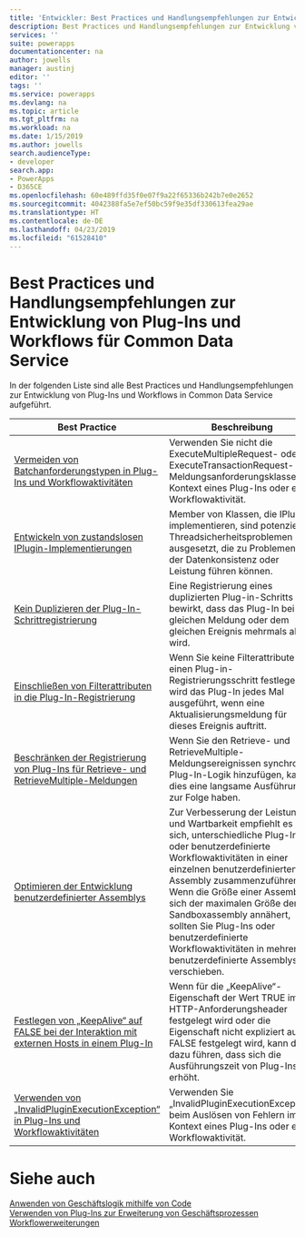 ```yaml
---
title: 'Entwickler: Best Practices und Handlungsempfehlungen zur Entwicklung von Plug-Ins und Workflows für Common Data Service | Microsoft-Dokumentation'
description: Best Practices und Handlungsempfehlungen zur Entwicklung von Plug-Ins und Workflows für Entwickler von Common Data Service in PowerApps.
services: ''
suite: powerapps
documentationcenter: na
author: jowells
manager: austinj
editor: ''
tags: ''
ms.service: powerapps
ms.devlang: na
ms.topic: article
ms.tgt_pltfrm: na
ms.workload: na
ms.date: 1/15/2019
ms.author: jowells
search.audienceType:
- developer
search.app:
- PowerApps
- D365CE
ms.openlocfilehash: 60e489ffd35f0e07f9a22f65336b242b7e0e2652
ms.sourcegitcommit: 4042388fa5e7ef50bc59f9e35df330613fea29ae
ms.translationtype: HT
ms.contentlocale: de-DE
ms.lasthandoff: 04/23/2019
ms.locfileid: "61528410"
---
```

# <a name="best-practices-and-guidance-regarding-plug-in-and-workflow-development-for-the-common-data-service"></a>Best Practices und Handlungsempfehlungen zur Entwicklung von Plug-Ins und Workflows für Common Data Service

In der folgenden Liste sind alle Best Practices und Handlungsempfehlungen zur Entwicklung von Plug-Ins und Workflows in Common Data Service aufgeführt.

|Best Practice  |Beschreibung  |
|---------|---------|
|[Vermeiden von Batchanforderungstypen in Plug-Ins und Workflowaktivitäten](avoid-batch-requests-plugin.md)     |Verwenden Sie nicht die ExecuteMultipleRequest- oder ExecuteTransactionRequest-Meldungsanforderungsklassen im Kontext eines Plug-Ins oder einer Workflowaktivität.         |
|[Entwickeln von zustandslosen IPlugin-Implementierungen](develop-iplugin-implementations-stateless.md)     |Member von Klassen, die IPlugin implementieren, sind potenziellen Threadsicherheitsproblemen ausgesetzt, die zu Problemen mit der Datenkonsistenz oder Leistung führen können.         |
|[Kein Duplizieren der Plug-In-Schrittregistrierung](do-not-duplicate-plugin-step-registration.md)     |Eine Registrierung eines duplizierten Plug-in-Schritts bewirkt, dass das Plug-In bei der gleichen Meldung oder dem gleichen Ereignis mehrmals aktiv wird.         |
|[Einschließen von Filterattributen in die Plug-In-Registrierung](include-filtering-attributes-plugin-registration.md)     |Wenn Sie keine Filterattribute für einen Plug-in-Registrierungsschritt festlegen, wird das Plug-In jedes Mal ausgeführt, wenn eine Aktualisierungsmeldung für dieses Ereignis auftritt.         |
|[Beschränken der Registrierung von Plug-Ins für Retrieve- und RetrieveMultiple-Meldungen](limit-registration-plugins-retrieve-retrievemultiple.md)     |Wenn Sie den Retrieve- und RetrieveMultiple-Meldungsereignissen synchrone Plug-In-Logik hinzufügen, kann dies eine langsame Ausführung zur Folge haben.         |
|[Optimieren der Entwicklung benutzerdefinierter Assemblys](optimize-assembly-development.md)     |Zur Verbesserung der Leistung und Wartbarkeit empfiehlt es sich, unterschiedliche Plug-Ins oder benutzerdefinierte Workflowaktivitäten in einer einzelnen benutzerdefinierten Assembly zusammenzuführen. Wenn die Größe einer Assembly sich der maximalen Größe der Sandboxassembly annähert, sollten Sie Plug-Ins oder benutzerdefinierte Workflowaktivitäten in mehrere benutzerdefinierte Assemblys verschieben.         |
|[Festlegen von „KeepAlive“ auf FALSE bei der Interaktion mit externen Hosts in einem Plug-In](set-keepalive-false-interacting-external-hosts-plugin.md)     |Wenn für die „KeepAlive“-Eigenschaft der Wert TRUE im HTTP-Anforderungsheader festgelegt wird oder die Eigenschaft nicht expliziert auf FALSE festgelegt wird, kann dies dazu führen, dass sich die Ausführungszeit von Plug-Ins erhöht.         |
|[Verwenden von „InvalidPluginExecutionException“ in Plug-Ins und Workflowaktivitäten](use-invalidpluginexecutionexception-plugin-workflow-activities.md)     |Verwenden Sie „InvalidPluginExecutionException“ beim Auslösen von Fehlern im Kontext eines Plug-Ins oder einer Workflowaktivität.         |

# <a name="see-also"></a>Siehe auch
[Anwenden von Geschäftslogik mithilfe von Code](../../apply-business-logic-with-code.md)<br />
[Verwenden von Plug-Ins zur Erweiterung von Geschäftsprozessen](../../plug-ins.md)<br />
[Workflowerweiterungen](../../workflow/workflow-extensions.md)<br />